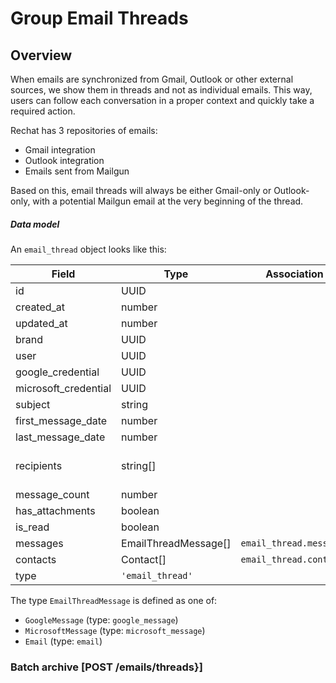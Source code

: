# Group Email Threads

## Overview

When emails are synchronized from Gmail, Outlook or other external sources, we show them in threads and not as individual emails. This way, users can follow each conversation in a proper context and quickly take a required action.

Rechat has 3 repositories of emails:

- Gmail integration
- Outlook integration
- Emails sent from Mailgun

Based on this, email threads will always be either Gmail-only or Outlook-only, with a potential Mailgun email at the very beginning of the thread.

##### Data model

An `email_thread` object looks like this:

| Field                | Type                 | Association             | Description              |
| -------------------- | -------------------- | ----------------------- | ------------------------ |
| id                   | UUID                 |                         |                          |
| created_at           | number               |                         |                          |
| updated_at           | number               |                         |                          |
| brand                | UUID                 |                         |                          |
| user                 | UUID                 |                         |                          |
| google_credential    | UUID                 |                         |                          |
| microsoft_credential | UUID                 |                         |                          |
| subject              | string               |                         |                          |
| first_message_date   | number               |                         |                          |
| last_message_date    | number               |                         |                          |
| recipients           | string[]             |                         | Array of email addresses |
| message_count        | number               |                         |                          |
| has_attachments      | boolean              |                         |                          |
| is_read              | boolean              |                         |                          |
| messages             | EmailThreadMessage[] | `email_thread.messages` |                          |
| contacts             | Contact[]            | `email_thread.contacts` |                          |
| type                 | `'email_thread'`     |                         |                          |

The type `EmailThreadMessage` is defined as one of:

- `GoogleMessage` (type: `google_message`)
- `MicrosoftMessage` (type: `microsoft_message`)
- `Email` (type: `email`)


### Batch archive [POST /emails/threads}]
<!-- include(tests/email/syncThreadsByContact.md) -->